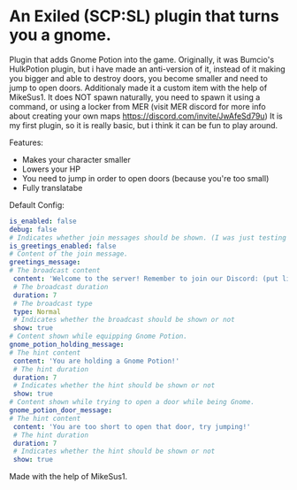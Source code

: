 # An Exiled (SCP:SL) plugin that turns you a gnome.
Plugin that adds Gnome Potion into the game.
Originally, it was Bumcio's HulkPotion plugin, but i have made an anti-version of it, instead of it making you bigger and able to destroy doors, you become smaller and need to jump to open doors.
Additionaly made it a custom item with the help of MikeSus1.
It does NOT spawn naturally, you need to spawn it using a command, or using a locker from MER (visit MER discord for more info about creating your own maps https://discord.com/invite/JwAfeSd79u)
It is my first plugin, so it is really basic, but i think it can be fun to play around.

Features:
 - Makes your character smaller
 - Lowers your HP
 - You need to jump in order to open doors (because you're too small)
 - Fully translatabe

 Default Config:
 ```yml 
is_enabled: false
debug: false
# Indicates whether join messages should be shown. (I was just testing it, it works, but its useless ig)
is_greetings_enabled: false
# Content of the join message.
greetings_message:
# The broadcast content
  content: 'Welcome to the server! Remember to join our Discord: (put link here if you want)'
  # The broadcast duration
  duration: 7
  # The broadcast type
  type: Normal
  # Indicates whether the broadcast should be shown or not
  show: true
# Content shown while equipping Gnome Potion.
gnome_potion_holding_message:
# The hint content
  content: 'You are holding a Gnome Potion!'
  # The hint duration
  duration: 7
  # Indicates whether the hint should be shown or not
  show: true
# Content shown while trying to open a door while being Gnome.
gnome_potion_door_message:
# The hint content
  content: 'You are too short to open that door, try jumping!'
  # The hint duration
  duration: 7
  # Indicates whether the hint should be shown or not
  show: true
 ```

 Made with the help of MikeSus1.

